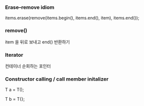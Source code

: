 ### **Erase–remove idiom**

items.erase(remove(items.begin(), items.end(), item), items.end());

### remove()

item 을 뒤로 보내고 end() 반환하기

### Iterator

컨테이너 순회하는 포인터 

### Constructor calling / call member initalizer

T a = T();

T b = T{};

